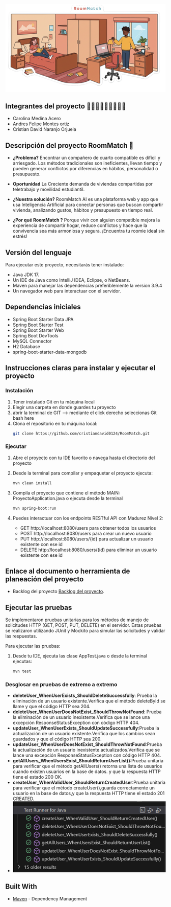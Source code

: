  ![Pagina](ReadmeImages/Adobe%20Express%20-%20file.png)

## Integrantes del proyecto 👩🏻‍💻👨🏽‍💻👨🏻‍💻
 - Carolina Medina Acero
 - Andres Felipe Montes ortiz
 - Cristian David Naranjo Orjuela

 ## Descripción del proyecto RoomMatch 🏡
 - **¿Problema?** Encontrar un compañero de cuarto compatible es difícil y arriesgado. Los métodos tradicionales son ineficientes, llevan tiempo y pueden generar conflictos por diferencias en hábitos, personalidad o presupuesto.

 - **Oportunidad** La Creciente demanda de viviendas compartidas por teletrabajo y movilidad estudiantil.

 - **¿Nuestra solución?** RoomMatch AI es una plataforma web y app que usa Inteligencia Artificial para conectar personas que buscan compartir vivienda, analizando gustos, hábitos y presupuesto en tiempo real.

 - **¿Por qué RoomMatch ?** Porque vivir con alguien compatible mejora la experiencia de compartir hogar, reduce conflictos y hace que la convivencia sea más armoniosa y segura. ¡Encuentra tu roomie ideal sin estrés! 

## Versión del lenguaje
Para ejecutar este proyecto, necesitarás tener instalado:

- Java JDK 17.
- Un IDE de Java como IntelliJ IDEA, Eclipse, o NetBeans.
- Maven para manejar las dependencias preferiblemente la version 3.9.4
- Un navegador web para interactuar con el servidor.
## Dependencias iniciales
- Spring Boot Starter Data JPA 
- Spring Boot Starter Test
- Spring Boot Starter Web
- Spring Boot DevTools
- MySQL Connector
- H2 Database
- spring-boot-starter-data-mongodb

## Instrucciones claras para instalar y ejecutar el proyecto
### Instalación

1. Tener instalado Git en tu máquina local
2. Elegir una carpeta en donde guardes tu proyecto
3. abrir la terminal de GIT --> mediante el click derecho seleccionas Git bash here
4. Clona el repositorio en tu máquina local:
   ```bash
   git clone https://github.com/cristiandavid0124/RoomMatch.git
   ```
### Ejecutar 
1. Abre el proyecto con tu IDE favorito o navega hasta el directorio del proyecto
2. Desde la terminal para compilar y empaquetar el proyecto ejecuta:

   ```bash
   mvn clean install
   ```
3.  Compila el proyecto que contiene el método MAIN: ProyectoApplication.java o ejecuta desde la terminal

    ```bash
    mvn spring-boot:run
    ```

4. Puedes interactuar con los endpoints RESTful API con  Madurez Nivel 2:
    -  GET http://localhost:8080/users para obtener todos los usuarios 
    -  POST http://localhost:8080/users para crear un nuevo  usuario
    -  PUT http://localhost:8080/users/{id} para actualizar un usuario existente con ese id
    -  DELETE http://localhost:8080/users/{id} para eliminar un usuario existente con ese id

## Enlace al documento o herramienta de planeación del proyecto 
 - Backlog del proyecto [Backlog del proyecto](https://github.com/users/cristiandavid0124/projects/2).

## Ejecutar las pruebas

Se implementaron pruebas unitarias para los métodos de manejo de solicitudes HTTP (GET, POST, PUT, DELETE) en el servidor. Estas pruebas se realizaron utilizando JUnit y Mockito para simular las solicitudes y validar las respuestas.

Para ejecutar las pruebas:  
1. Desde tu IDE, ejecuta las clase AppTest.java o desde la terminal ejecutas:
   ```bash
   mvn test
   ```
### Desglosar en pruebas de extremo a extremo

- **deleteUser_WhenUserExists_ShouldDeleteSuccessfully**: Prueba la eliminación de un usuario existente.Verifica que el método deleteById se llame y que el código HTTP sea 204.
- **deleteUser_WhenUserDoesNotExist_ShouldThrowNotFound**: Prueba la eliminación de un usuario inexistente.Verifica que se lance una excepción ResponseStatusException con código HTTP 404.
- **updateUser_WhenUserExists_ShouldUpdateSuccessfully**:Prueba la actualización de un usuario existente.Verifica que los cambios sean guardados y que el código HTTP sea 200.
- **updateUser_WhenUserDoesNotExist_ShouldThrowNotFound**:Prueba la actualización de un usuario inexistente.actualizados.Verifica que se lance una excepción ResponseStatusException con código HTTP 404.
- **getAllUsers_WhenUsersExist_ShouldReturnUserList()**:Prueba unitaria para verificar que el método getAllUsers() retorna una lista de usuarios cuando existen usuarios en la base de datos. y que la respuesta HTTP tiene el estado 200 OK.
- **createUser_WhenValidUser_ShouldReturnCreatedUser**:Prueba unitaria para verificar que el método createUser(),guarda correctamente un usuario en la base de datos,y que la respuesta HTTP tiene el estado 201 CREATED.
- ![Pagina](ReadmeImages/image.png)

 ## Built With
* [Maven](https://maven.apache.org/) - Dependency Management






   
